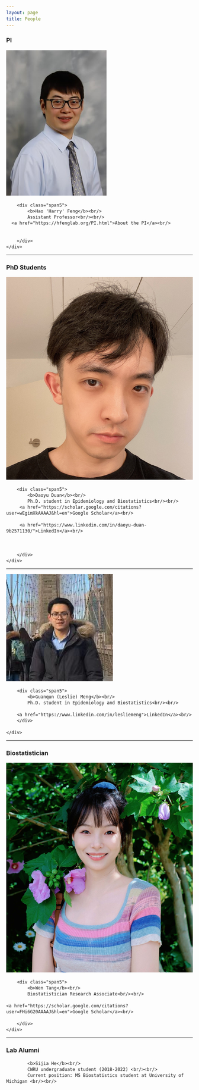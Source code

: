 ```yaml
---
layout: page
title: People
---
```

### PI

<div class="container">


  <div class="row-fluid">
     <div class="span2">
        <a href="./assets/pics/Feng.jpg">
            <img src="./assets/pics/Feng.jpg"
                  title="Harry Feng" alt="Harry Feng"/></a>
        	</div>

   
    
        <div class="span5">
            <b>Hao 'Harry' Feng</b><br/>
			Assistant Professor<br/><br/>
      <a href="https://hfenglab.org/PI.html">About the PI</a><br/>
   
   
        </div>
    </div>
</div>


---



### PhD Students


<div class="container">

  <div class="row-fluid">
     <div class="span2">
        <a href="./assets/pics/DD.JPG">
            <img src="./assets/pics/DD.JPG"
                  title="Daoyu Duan" alt="Daoyu Duan"/></a>
        	</div>

    
        <div class="span5">
            <b>Daoyu Duan</b><br/>
            Ph.D. student in Epidemiology and Biostatistics<br/><br/>
         <a href="https://scholar.google.com/citations?user=wEgimXkAAAAJ&hl=en">Google Scholar</a><br/>

         <a href="https://www.linkedin.com/in/daoyu-duan-9b2571130/">LinkedIn</a><br/>
    
   
       
        </div>
    </div>
</div>

---


<div class="container">

  <div class="row-fluid">
     <div class="span2">
        <a href="./assets/pics/LM.png">
            <img src="./assets/pics/LM.png"
                  title="Leslie Meng" alt="Leslie Meng"/></a>
        	</div>

    
        <div class="span5">
            <b>Guanqun (Leslie) Meng</b><br/>
            Ph.D. student in Epidemiology and Biostatistics<br/><br/>

        <a href="https://www.linkedin.com/in/lesliemeng">LinkedIn</a><br/>
        </div>
       
    </div>
</div>

---

### Biostatistician

<div class="container">

  <div class="row-fluid">
     <div class="span2">
        <a href="./assets/pics/WT2.jpeg">
            <img src="./assets/pics/WT2.jpeg"
                  title="Wen Tang" alt="Wen Tang"/></a>
        	</div>

    

  
    
        <div class="span5">
            <b>Wen Tang</b><br/>
            Biostatistician Research Associate<br/><br/>
            
    <a href="https://scholar.google.com/citations?user=FHi6G20AAAAJ&hl=en">Google Scholar</a><br/>    
       
        </div>
    </div>
</div>

---

<!--
### Visiting Students

<div class="container">

  <div class="row-fluid">
     <div class="span2">
        <a href="./assets/pics/SH.JPG">
            <img src="./assets/pics/SH.JPG"
                  title="Sijia He" alt="Sijia He"/></a>
        	</div>

    

  
    
        <div class="span5">
            <b>Sijia He</b><br/>
            MS Student in Biostatistics<br/><br/> 
            Department of Biostatistics, University of Michigan School of Public Health<br/><br/>
      
       
        </div>
    </div>
</div>

---

<div class="container">

  <div class="row-fluid">
     <div class="span2">
        <a href="./assets/pics/AS.png">
            <img src="./assets/pics/AS.png"
                  title="Aditi Singh" alt="Aditi Singh"/></a>
        	</div>

    

  
    
        <div class="span5">
            <b>Aditi Singh</b><br/>
            Graduate Student<br/><br/> 
            Center for Molecular Medicine and Genetics, Wayne State University<br/><br/>
      
       
        </div>
    </div>
</div>

---

-->

### Lab Alumni

<div class="container">

            <b>Sijia He</b><br/>
            CWRU undergraduate student (2018-2022) <br/><br/>
            Current position: MS Biostatistics student at University of Michigan <br/><br/>
      
    
</div>